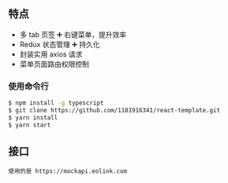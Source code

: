 ## 特点

- 多 tab 页签 ➕ 右键菜单，提升效率
- Redux 状态管理 ➕ 持久化
- 封装实用 axios 请求
- 菜单页面路由权限控制

### 使用命令行

```bash
$ npm install -g typescript
$ git clone https://github.com/1101916341/react-template.git
$ yarn install
$ yarn start
```

## 接口

```
使用的是 https://mockapi.eolink.com
```

